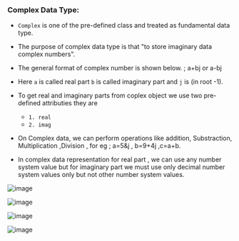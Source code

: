 ### Complex Data Type:
- `Complex` is one of the pre-defined class and treated as fundamental data type.
- The purpose of complex data type is that "to store imaginary data complex numbers".
- The general format of complex number is shown below. ; a+bj or a-bj
- Here `a` is called real part `b` is called imaginary part and `j` is (in root -1).

- To get real and imaginary parts from coplex object we use two pre-defined attributies they are
   - `1. real`
   - `2. imag`
 
- On Complex data, we can perform operations like addition, Substraction, Multiplication ,Division ,  for eg ; a=5&j , b=9+4j ,c=a+b.
- In complex data representation for real part , we can use any number system value but for imaginary part we must use only decimal number system values only but not other number system values.
   
![image](https://github.com/user-attachments/assets/30753d9a-dba1-43c6-8e51-ecceb29f2363)


![image](https://github.com/user-attachments/assets/8972fbe6-b58b-4b69-a810-7c1abde24907)

![image](https://github.com/user-attachments/assets/c75a68b7-3673-495e-91e1-df784d89ae24)

![image](https://github.com/user-attachments/assets/92a6289e-fbd0-49e8-b2b2-0068bc8fbc91)
